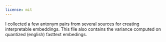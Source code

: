 ```yaml
---
license: mit
---
```

I collected a few antonym pairs from several sources for creating interpretable embeddings. This file also contains the variance computed on quantized (english) fasttext embedings. 